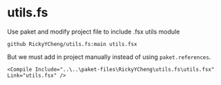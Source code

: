 # utils.fs
Use paket and modify project file to include .fsx utils module

```paket
github RickyYCheng/utils.fs:main utils.fsx
```

But we must add in project manually instead of using `paket.references`. 
```fsproj
<Compile Include="..\..\paket-files\RickyYCheng\utils.fs\utils.fsx" Link="utils.fsx" />
```
